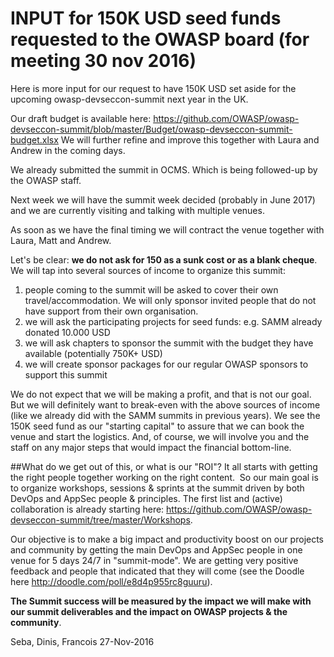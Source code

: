 # INPUT for 150K USD seed funds requested to the OWASP board (for meeting 30 nov 2016)

Here is more input for our request to have 150K USD set aside for the upcoming owasp-devseccon-summit next year in the UK.

Our draft budget is available here:
https://github.com/OWASP/owasp-devseccon-summit/blob/master/Budget/owasp-devseccon-summit-budget.xlsx
We will further refine and improve this together with Laura and Andrew in the coming days.

We already submitted the summit in OCMS. Which is  being followed-up by the OWASP staff.

Next week we will have the summit week decided (probably in June 2017) and we are currently visiting and talking with multiple venues. 

As soon as we have the final timing we will contract the venue together with Laura, Matt and Andrew.

Let's be clear: **we do not ask for 150 as a sunk cost or as a blank cheque**.
We will tap into several sources of income to organize this summit:

1. people coming to the summit will be asked to cover their own travel/accommodation. We will only sponsor invited people that do not have support from their own organisation.
2. we will ask the participating projects for seed funds: e.g. SAMM already donated 10.000 USD 
3. we will ask chapters to sponsor the summit with the budget they have available (potentially 750K+ USD)
4. we will create sponsor packages for our regular OWASP sponsors to support this summit

We do not expect that we will be making a profit, and that is not our goal. 
But we will definitely want to break-even with the above sources of income (like we already did with the SAMM summits in previous years).
We see the 150K seed fund as our "starting capital" to assure that we can book the venue and start the logistics.
And, of course, we will involve you and the staff on any major steps that would impact the financial bottom-line.

##What do we get out of this, or what is our "ROI"?
It all starts with getting the right people together working on the right content. 
So our main goal is to organize workshops, sessions & sprints at the summit driven by both DevOps and AppSec people & principles.
The first list and (active) collaboration is already starting here:
https://github.com/OWASP/owasp-devseccon-summit/tree/master/Workshops.

Our objective is to make a big impact and productivity boost on our projects and community by getting the main DevOps and AppSec people in one venue for 5 days 24/7 in "summit-mode". We are getting very positive feedback and people that indicated that they will come (see the Doodle here http://doodle.com/poll/e8d4p955rc8guuru).

**The Summit success will be measured by the impact we will make with our summit deliverables and the impact on OWASP projects & the community**.

Seba, Dinis, Francois
27-Nov-2016
